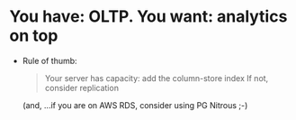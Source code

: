 














# You have: OLTP. You want: analytics on top

* Rule of thumb:
  > Your server has capacity: add the column-store index
  > If not, consider replication

  (and, ...if you are on AWS RDS, consider using PG Nitrous ;-)

